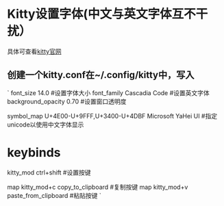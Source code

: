 # Kitty设置字体(中文与英文字体互不干扰）
具体可查看[kitty官网](https://sw.kovidgoyal.net/kitty)

## 创建一个kitty.conf在~/.config/kitty中，写入
`
font_size 14.0 #设置字体大小
font_family Cascadia Code #设置英文字体
background_opacity 0.70 #设置窗口透明度

symbol_map U+4E00-U+9FFF,U+3400-U+4DBF Microsoft YaHei UI #指定unicode以使用中文字体显示

# keybinds

kitty_mod ctrl+shift #设置按键

map kitty_mod+c copy_to_clipboard #复制按键
map kitty_mod+v paste_from_clipboard #粘贴按键
`